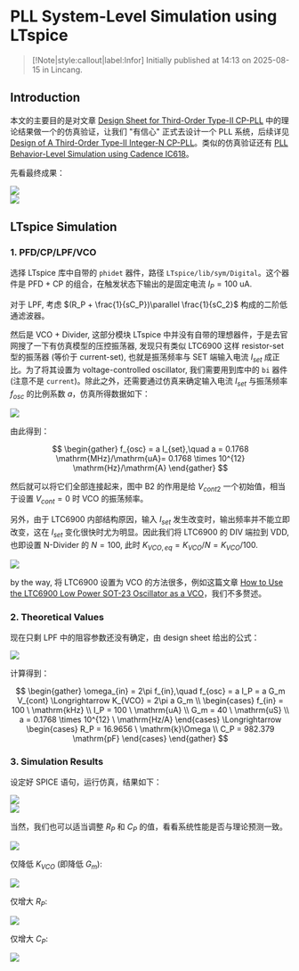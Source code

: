 # PLL System-Level Simulation using LTspice

> [!Note|style:callout|label:Infor]
Initially published at 14:13 on 2025-08-15 in Lincang.


## Introduction


本文的主要目的是对文章 [Design Sheet for Third-Order Type-II CP-PLL](<AnalogICDesigns/Design Sheet for Third-Order Type-II CP-PLL.md>) 中的理论结果做一个的仿真验证，让我们 "有信心" 正式去设计一个 PLL 系统，后续详见 [Design of A Third-Order Type-II Integer-N CP-PLL](<Projects/Design of A Third-Order Type-II Integer-N CP-PLL.md>)。类似的仿真验证还有 [PLL Behavior-Level Simulation using Cadence IC618](<AnalogIC/PLL Behavior-Level Simulation using Cadence IC618.md>)。

先看最终成果：
<div class="center"><img src="https://imagebank-0.oss-cn-beijing.aliyuncs.com/VS-PicGo/2025-08-15-23-52-48_PLL System-Level Simulation using LTspice.png"/></div>
<div class="center"><img src="https://imagebank-0.oss-cn-beijing.aliyuncs.com/VS-PicGo/2025-08-15-23-53-28_PLL System-Level Simulation using LTspice.png"/></div>

## LTspice Simulation

### 1. PFD/CP/LPF/VCO

选择 LTspice 库中自带的 `phidet` 器件，路径 `LTspice/lib/sym/Digital`。这个器件是 PFD + CP 的组合，在触发状态下输出的是固定电流 $I_P = 100\ \mathrm{uA}$.

对于 LPF, 考虑 $(R_P + \frac{1}{sC_P})\parallel \frac{1}{sC_2}$ 构成的二阶低通滤波器。

然后是 VCO + Divider, 这部分模块 LTspice 中并没有自带的理想器件，于是去官网搜了一下有仿真模型的压控振荡器, 发现只有类似 LTC6900 这样 resistor-set 型的振荡器 (等价于 current-set), 也就是振荡频率与 SET 端输入电流 $I_{set}$ 成正比。为了将其设置为 voltage-controlled oscillator, 我们需要用到库中的 `bi` 器件 (注意不是 `current`)。除此之外，还需要通过仿真来确定输入电流 $I_{set}$ 与振荡频率 $f_{osc}$ 的比例系数 $a$，仿真所得数据如下：

<div class="center"><img src="https://imagebank-0.oss-cn-beijing.aliyuncs.com/VS-PicGo/2025-08-16-00-02-11_PLL System-Level Simulation using LTspice.png"/></div>

由此得到：

$$
\begin{gather}
f_{osc} = a I_{set},\quad a = 0.1768 \mathrm{MHz}/\mathrm{uA}= 0.1768 \times 10^{12} \mathrm{Hz}/\mathrm{A}
\end{gather}
$$

然后就可以将它们全部连接起来，图中 B2 的作用是给 $V_{cont2}$ 一个初始值，相当于设置 $V_{cont} = 0$ 时 VCO 的振荡频率。

另外，由于 LTC6900 内部结构原因，输入 $I_{set}$ 发生改变时，输出频率并不能立即改变，这在 $I_{set}$ 变化很快时尤为明显。因此我们将 LTC6900 的 DIV 端拉到 VDD, 也即设置 N-Divider 的 $N = 100$, 此时 $K_{VCO,eq} = K_{VCO}/N =  K_{VCO}/100$.

<div class="center"><img src="https://imagebank-0.oss-cn-beijing.aliyuncs.com/VS-PicGo/2025-08-16-00-09-01_PLL System-Level Simulation using LTspice.png"/></div>

by the way, 将 LTC6900 设置为 VCO 的方法很多，例如这篇文章 [How to Use the LTC6900 Low Power SOT-23 Oscillator as a VCO](https://www.analog.com/en/resources/technical-articles/ltc6900-low-power-sot-23-oscillator-as-a-vco.html)，我们不多赘述。

### 2. Theoretical Values

现在只剩 LPF 中的阻容参数还没有确定，由 design sheet 给出的公式：

<div class="center"><img src="https://imagebank-0.oss-cn-beijing.aliyuncs.com/VS-PicGo/2025-08-16-00-12-11_PLL System-Level Simulation using LTspice.png"/></div>

计算得到：

$$
\begin{gather}
\omega_{in} = 2\pi f_{in},\quad f_{osc} = a I_P = a G_m V_{cont} \Longrightarrow  K_{VCO} = 2\pi a G_m
\\
\begin{cases}
f_{in} = 100 \ \mathrm{kHz}
\\
I_P = 100 \ \mathrm{uA}
\\
G_m = 40 \ \mathrm{uS}
\\
a = 0.1768 \times 10^{12} \ \mathrm{Hz/A}
\end{cases}
\Longrightarrow 
\begin{cases}
R_P = 16.9656 \ \mathrm{k}\Omega
\\
C_P = 982.379 \mathrm{pF}
\end{cases}
\end{gather}
$$



### 3. Simulation Results

设定好 SPICE 语句，运行仿真，结果如下：
<div class="center"><img src="https://imagebank-0.oss-cn-beijing.aliyuncs.com/VS-PicGo/2025-08-15-23-52-48_PLL System-Level Simulation using LTspice.png"/></div>
<div class="center"><img src="https://imagebank-0.oss-cn-beijing.aliyuncs.com/VS-PicGo/2025-08-15-23-53-28_PLL System-Level Simulation using LTspice.png"/></div>


当然，我们也可以适当调整 $R_P$ 和 $C_P$ 的值，看看系统性能是否与理论预测一致。

<div class="center"><img src="https://imagebank-0.oss-cn-beijing.aliyuncs.com/VS-PicGo/2025-08-16-00-24-33_PLL System-Level Simulation using LTspice.png"/></div>

仅降低 $K_{VCO}$ (即降低 $G_m$):

<div class="center"><img src="https://imagebank-0.oss-cn-beijing.aliyuncs.com/VS-PicGo/2025-08-16-00-30-01_PLL System-Level Simulation using LTspice.png"/></div>

仅增大 $R_P$:
<div class="center"><img src="https://imagebank-0.oss-cn-beijing.aliyuncs.com/VS-PicGo/2025-08-16-00-30-33_PLL System-Level Simulation using LTspice.png"/></div>

仅增大 $C_P$:

<div class="center"><img src="https://imagebank-0.oss-cn-beijing.aliyuncs.com/VS-PicGo/2025-08-16-00-31-32_PLL System-Level Simulation using LTspice.png"/></div>